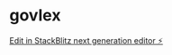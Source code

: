 # govlex

[Edit in StackBlitz next generation editor ⚡️](https://stackblitz.com/~/github.com/RD07-ops/govlex)